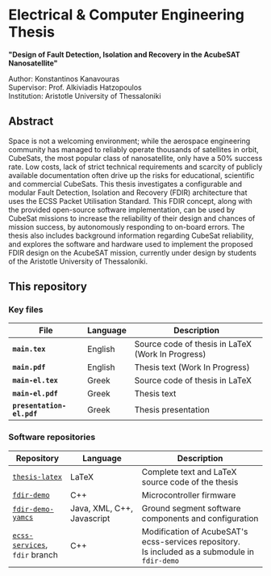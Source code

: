# Electrical & Computer Engineering Thesis

**"Design of Fault Detection, Isolation and Recovery in the AcubeSAT Nanosatellite"**

Author: Konstantinos Kanavouras  
Supervisor: Prof. Alkiviadis Hatzopoulos  
Institution: Aristotle University of Thessaloniki

## Abstract

Space is not a welcoming environment; while the aerospace engineering community has managed to reliably operate thousands of satellites in orbit, CubeSats, the most popular class of nanosatellite, only have a 50% success rate. Low costs, lack of strict technical requirements and scarcity of publicly available documentation often drive up the risks for educational, scientific and commercial CubeSats. This thesis investigates a configurable and modular Fault Detection, Isolation and Recovery (FDIR) architecture that uses the ECSS Packet Utilisation Standard. This FDIR concept, along with the provided open-source software implementation, can be used by CubeSat missions to increase the reliability of their design and chances of mission success, by autonomously responding to on-board errors. The thesis also includes background information regarding CubeSat reliability, and explores the software and hardware used to implement the proposed FDIR design on the AcubeSAT mission, currently under design by students of the Aristotle University of Thessaloniki.

## This repository

### Key files

| File                  | Language | Description                                       |
|-----------------------|----------|---------------------------------------------------|
| **`main.tex`**            | English  | Source code of thesis in LaTeX (Work In Progress) |
| **`main.pdf`**            | English  | Thesis text (Work In Progress)                    |
| **`main-el.tex`**         | Greek    | Source code of thesis in LaTeX                    |
| **`main-el.pdf`**         | Greek    | Thesis text                                       |
| **`presentation-el.pdf`** | Greek    | Thesis presentation                               |

### Software repositories

| Repository | Language | Description |
|-|-|-|
| [`thesis-latex`](https://github.com/kongr45gpen/thesis-latex) | LaTeX | Complete text and LaTeX source code of the thesis |
| [`fdir-demo`](https://github.com/kongr45gpen/fdir-demo) | C++ | Microcontroller firmware |
| [`fdir-demo-yamcs`](https://github.com/kongr45gpen/fdir-demo-yamcs) | Java, XML, C++, Javascript | Ground segment software components and configuration |
| [`ecss-services`](https://gitlab.com/kongr45gpen/ecss-services/-/tree/fdir), <br>`fdir` branch | C++ | Modification of AcubeSAT's ecss-services repository.<br>Is included as a submodule in `fdir-demo` |
